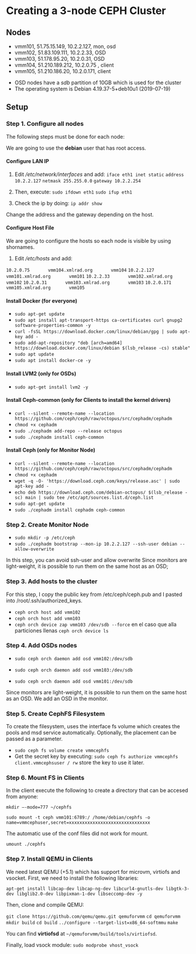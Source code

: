 # Creating a 3-node CEPH Cluster
## Nodes
* vmm101, 51.75.15.149, 10.2.2.127, mon, osd
* vmm102, 51.83.109.111, 10.2.2.33, OSD
* vmm103, 51.178.95.20, 10.2.0.31, OSD
* vmm104, 51.210.189.212, 10.2.0.75 , client
* vmm105, 51.210.186.20, 10.2.0.171, client

- OSD nodes have a *sdb* partition of 10GB which is used for the cluster
- The operating system is Debian 4.19.37-5+deb10u1 (2019-07-19) 

## Setup
### Step 1. Configure all nodes
The following steps must be done for each node:

We are going to use the **debian** user that has root access. 

#### Configure LAN IP
1. Edit */etc/network/interfaces* and add:
`iface eth1 inet static`
`address 10.2.2.127`
`netmask 255.255.0.0`
`gateway 10.2.2.254`
2. Then, execute:
`sudo ifdown eth1`
`sudo ifup eth1`

3. Check the ip by doing:
`ip addr show`

Change the address and the gateway depending on the host.

#### Configure Host File 
We are going to configure the hosts so each node is visible by using shornames. 
1. Edit */etc/hosts* and add:

  `10.2.0.75       vmm104.xmlrad.org       vmm104`
  `10.2.2.127      vmm101.xmlrad.org       vmm101`
  `10.2.2.33       vmm102.xmlrad.org       vmm102`
  `10.2.0.31       vmm103.xmlrad.org       vmm103`
  `10.2.0.171      vmm105.xmlrad.org       vmm105`

#### Install Docker (for everyone)
* `sudo apt-get update`
* `sudo apt install apt-transport-https ca-certificates curl gnupg2 software-properties-common -y`
* `curl -fsSL https://download.docker.com/linux/debian/gpg | sudo apt-key add -`
* `sudo add-apt-repository "deb [arch=amd64] https://download.docker.com/linux/debian $(lsb_release -cs) stable"`
* `sudo apt update`
* `sudo apt install docker-ce -y`

#### Install LVM2 (only for OSDs)
* `sudo apt-get install lvm2 -y`

#### Install  Ceph-common (only for Clients to install the kernel drivers)
* `curl --silent --remote-name --location https://github.com/ceph/ceph/raw/octopus/src/cephadm/cephadm`
* `chmod +x cephadm`
* `sudo ./cephadm add-repo --release octopus`
* `sudo ./cephadm install ceph-common`

#### Install Ceph (only for Monitor Node)
* `curl --silent --remote-name --location https://github.com/ceph/ceph/raw/octopus/src/cephadm/cephadm`
* `chmod +x cephadm`
* `wget -q -O- 'https://download.ceph.com/keys/release.asc' | sudo apt-key add -`
* `echo deb https://download.ceph.com/debian-octopus/ $(lsb_release -sc) main | sudo tee /etc/apt/sources.list.d/ceph.list`
* `sudo apt-get update`
* `sudo ./cephadm install cephadm ceph-common`

### Step 2. Create Monitor Node
* `sudo mkdir -p /etc/ceph`
* `sudo ./cephadm bootstrap --mon-ip 10.2.2.127 --ssh-user debian --allow-overwrite`

In this step, you can avoid ssh-user and allow overwrite
Since monitors are light-weight, it is possible to run them on the same host as an OSD;

### Step 3. Add hosts to the cluster
For this step, I copy the public key from /etc/ceph/ceph.pub and I pasted into /root/.ssh/authorized_keys. 

* `ceph orch host add vmm102`
* `ceph orch host add vmm103`
* `ceph orch device zap vmm103 /dev/sdb --force` en el caso que alla particiones llenas `ceph orch device ls`

 ### Step 4. Add OSDs nodes
* `sudo ceph orch daemon add osd vmm102:/dev/sdb`

* `sudo ceph orch daemon add osd vmm103:/dev/sdb`

* `sudo ceph orch daemon add osd vmm101:/dev/sdb`

Since monitors are light-weight, it is possible to run them on the same host as an OSD. We add an OSD in the monitor.

### Step 5. Create CephFS Filesystem
To create the filesystem, uses the interface fs volume which creates the pools and msd service automatically. Optionally, the placement can be passed as a parameter. 

* `sudo ceph fs volume create vmmcephfs`
* Get the secret key by executing: 
`sudo ceph fs authorize vmmcephfs client.vmmcephsuser / rw`
store the key to use it later. 

### Step 6. Mount FS in Clients
In the client execute the following to create a directory that can be accesed from anyone:

`mkdir –-mode=777 ~/cephfs`

`sudo mount -t ceph vmm101:6789:/ /home/debian/cephfs -o name=vmmcephuser,secret=xxxxxxxxxxxxxxxxxxxxxxxxxxxxxxx`

The automatic use of the conf files did not work for mount.

`umount ./cephfs`

### Step 7. Install QEMU in Clients
We need latest QEMU (+5.1) which has support for microvm, virtiofs and vsocket. First, we need to install the following libraries:

`apt-get install libcap-dev libcap-ng-dev libcurl4-gnutls-dev libgtk-3-dev libglib2.0-dev libpixman-1-dev libseccomp-dev -y`

Then, clone and compile QEMU:

`git clone https://github.com/qemu/qemu.git qemuforvmm`
`cd qemuforvmm`
`mkdir build` 
`cd build`
`../configure --target-list=x86_64-softmmu`
`make`

You can find **virtiofsd** at `~/qemuforvmm/build/tools/virtiofsd`.

Finally, load vsock module:
`sudo modprobe vhost_vsock`
